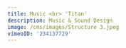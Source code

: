 ```yaml
---
title: Music <br> 'Titan'
description: Music & Sound Design
image: /cms/images/Structure 3.jpeg
vimeoID: '234137729'
---
```








